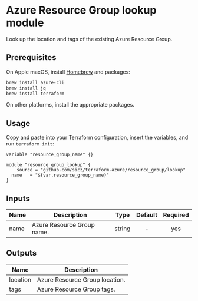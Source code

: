 # Azure Resource Group lookup module

Look up the location and tags of the existing Azure Resource Group.

## Prerequisites

On Apple macOS, install [Homebrew](http://brew.sh/) and packages:
```bash
brew install azure-cli
brew install jq
brew install terraform
```
On other platforms, install the appropriate packages.

## Usage

Copy and paste into your Terraform configuration, insert the variables, and
run `terraform init`:
```hcl
variable "resource_group_name" {}

module "resource_group_lookup" {
	source = "github.com/sicz/terraform-azure/resource_group/lookup"
  name   = "${var.resource_group_name}"
}
```

<!-- BEGINNING OF PRE-COMMIT-TERRAFORM DOCS HOOK -->
## Inputs

| Name | Description | Type | Default | Required |
|------|-------------|:----:|:-----:|:-----:|
| name | Azure Resource Group name. | string | - | yes |

## Outputs

| Name | Description |
|------|-------------|
| location | Azure Resource Group location. |
| tags | Azure Resource Group tags. |

<!-- END OF PRE-COMMIT-TERRAFORM DOCS HOOK -->
